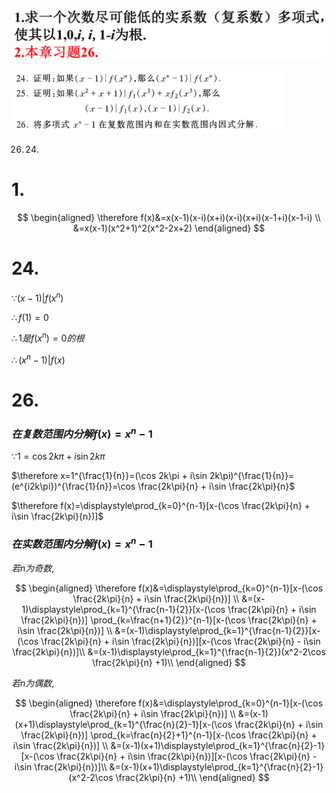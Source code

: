 ![](./images/2020-10-28-09-32-53.png)

![](./images/2020-10-28-11-46-23.png)

26. 24. 

# 1.

$$
\begin{aligned}
\therefore f(x)&=x(x-1)(x-i)(x+i)(x-i)(x+i)(x-1+i)(x-1-i) \\
&=x(x-1)(x^2+1)^2(x^2-2x+2)
\end{aligned}
$$

# 24.

$\because (x-1)|f(x^n)$

$\therefore f(1)=0$

$\therefore 1是f(x^n)=0的根$

$\therefore (x^n-1)|f(x)$

# 26.

### $在复数范围内分解f(x)=x^n-1$

$\because 1=\cos 2k\pi + i\sin 2k\pi$

$\therefore x=1^{\frac{1}{n}}=(\cos 2k\pi + i\sin 2k\pi)^{\frac{1}{n}}=(e^{i2k\pi})^{\frac{1}{n}}=\cos \frac{2k\pi}{n} + i\sin \frac{2k\pi}{n}$

$\therefore f(x)=\displaystyle\prod_{k=0}^{n-1}[x-(\cos \frac{2k\pi}{n} + i\sin \frac{2k\pi}{n})]$

### $在实数范围内分解f(x)=x^n-1$

$若n为奇数,$

$$
\begin{aligned}
\therefore f(x)&=\displaystyle\prod_{k=0}^{n-1}[x-(\cos \frac{2k\pi}{n} + i\sin \frac{2k\pi}{n})] \\
&=(x-1)\displaystyle\prod_{k=1}^{\frac{n-1}{2}}[x-(\cos \frac{2k\pi}{n} + i\sin \frac{2k\pi}{n})] \prod_{k=\frac{n+1}{2}}^{n-1}[x-(\cos \frac{2k\pi}{n} + i\sin \frac{2k\pi}{n})] \\
&=(x-1)\displaystyle\prod_{k=1}^{\frac{n-1}{2}}[x-(\cos \frac{2k\pi}{n} + i\sin \frac{2k\pi}{n})][x-(\cos \frac{2k\pi}{n} - i\sin \frac{2k\pi}{n})]\\
&=(x-1)\displaystyle\prod_{k=1}^{\frac{n-1}{2}}(x^2-2\cos \frac{2k\pi}{n} +1)\\
\end{aligned}
$$

$若n为偶数,$

$$
\begin{aligned}
\therefore f(x)&=\displaystyle\prod_{k=0}^{n-1}[x-(\cos \frac{2k\pi}{n} + i\sin \frac{2k\pi}{n})] \\
&=(x-1)(x+1)\displaystyle\prod_{k=1}^{\frac{n}{2}-1}[x-(\cos \frac{2k\pi}{n} + i\sin \frac{2k\pi}{n})] \prod_{k=\frac{n}{2}+1}^{n-1}[x-(\cos \frac{2k\pi}{n} + i\sin \frac{2k\pi}{n})] \\
&=(x-1)(x+1)\displaystyle\prod_{k=1}^{\frac{n}{2}-1}[x-(\cos \frac{2k\pi}{n} + i\sin \frac{2k\pi}{n})][x-(\cos \frac{2k\pi}{n} - i\sin \frac{2k\pi}{n})]\\
&=(x-1)(x+1)\displaystyle\prod_{k=1}^{\frac{n}{2}-1}(x^2-2\cos \frac{2k\pi}{n} +1)\\
\end{aligned}
$$
